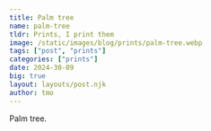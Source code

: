 ```yaml
---
title: Palm tree
name: palm-tree
tldr: Prints, I print them
image: /static/images/blog/prints/palm-tree.webp
tags: ["post", "prints"]
categories: ["prints"]
date: 2024-30-09
big: true
layout: layouts/post.njk
author: tmo
---
```


Palm tree.
